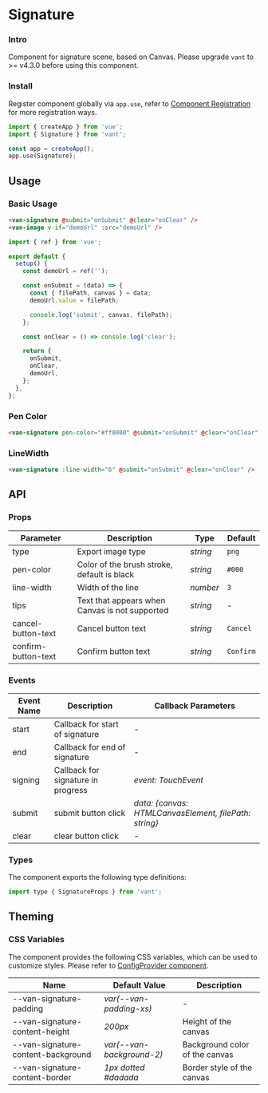# Signature

### Intro

Component for signature scene, based on Canvas. Please upgrade `vant` to >= v4.3.0 before using this component.

### Install

Register component globally via `app.use`, refer to [Component Registration](#/en-US/advanced-usage#zu-jian-zhu-ce) for more registration ways.

```js
import { createApp } from 'vue';
import { Signature } from 'vant';

const app = createApp();
app.use(Signature);
```

## Usage

### Basic Usage

```html
<van-signature @submit="onSubmit" @clear="onClear" />
<van-image v-if="demoUrl" :src="demoUrl" />
```

```js
import { ref } from 'vue';

export default {
  setup() {
    const demoUrl = ref('');

    const onSubmit = (data) => {
      const { filePath, canvas } = data;
      demoUrl.value = filePath;

      console.log('submit', canvas, filePath);
    };

    const onClear = () => console.log('clear');

    return {
      onSubmit,
      onClear,
      demoUrl,
    };
  },
};
```

### Pen Color

```html
<van-signature pen-color="#ff0000" @submit="onSubmit" @clear="onClear" />
```

### LineWidth

```html
<van-signature :line-width="6" @submit="onSubmit" @clear="onClear" />
```

## API

### Props

| Parameter | Description | Type | Default |
| --- | --- | --- | --- |
| type | Export image type | _string_ | `png` |
| pen-color | Color of the brush stroke, default is black | _string_ | `#000` |
| line-width | Width of the line | _number_ | `3` |
| tips | Text that appears when Canvas is not supported | _string_ | - |
| cancel-button-text | Cancel button text | _string_ | `Cancel` |
| confirm-button-text | Confirm button text | _string_ | `Confirm` |

### Events

| Event Name | Description | Callback Parameters |
| --- | --- | --- |
| start | Callback for start of signature | - |
| end | Callback for end of signature | - |
| signing | Callback for signature in progress | _event: TouchEvent_ |
| submit | submit button click | _data: {canvas: HTMLCanvasElement, filePath: string}_ |
| clear | clear button click | - |

### Types

The component exports the following type definitions:

```js
import type { SignatureProps } from 'vant';
```

## Theming

### CSS Variables

The component provides the following CSS variables, which can be used to customize styles. Please refer to [ConfigProvider component](#/en-US/config-provider).

| Name | Default Value | Description |
| --- | --- | --- |
| --van-signature-padding | _var(--van-padding-xs)_ | - |
| --van-signature-content-height | _200px_ | Height of the canvas |
| --van-signature-content-background | _var(--van-background-2)_ | Background color of the canvas |
| --van-signature-content-border | _1px dotted #dadada_ | Border style of the canvas |
